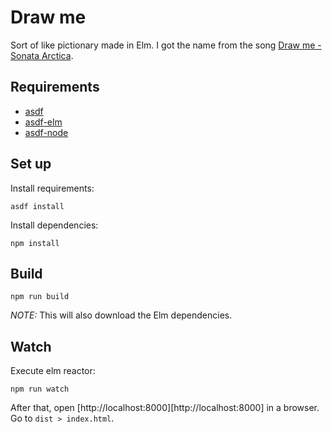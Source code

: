 # Draw me

Sort of like pictionary made in Elm. I got the name from the song [Draw me - Sonata Arctica][name-origin].

## Requirements
- [asdf][asdf]
- [asdf-elm][asdf-elm]
- [asdf-node][asdf-node]

## Set up

Install requirements:
```
asdf install
```

Install dependencies:
```
npm install
```

## Build

```
npm run build
```

*NOTE:* This will also download the Elm dependencies.

## Watch

Execute elm reactor:
```
npm run watch
```

After that, open [http://localhost:8000][http://localhost:8000] in a browser. Go to `dist > index.html`.

[asdf-elm]: https://github.com/asdf-community/asdf-elm
[asdf]: https://github.com/asdf-vm/asdf
[name-origin]: https://www.youtube.com/watch?v=NozBQG_98JU
[asdf-node]: https://github.com/asdf-vm/asdf-nodejs
